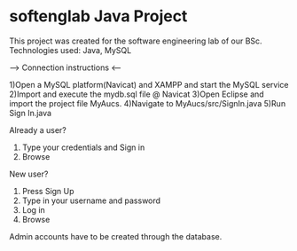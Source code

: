 # softenglab Java Project
This project was created for the software engineering lab of our BSc.
Technologies used: Java, MySQL

--> Connection instructions <--

1)Open a MySQL platform(Navicat) and XAMPP and start the MySQL service
2)Import and execute the mydb.sql file @ Navicat
3)Open Eclipse and import the project file MyAucs.
4)Navigate to MyAucs/src/SignIn.java
5)Run Sign In.java

Already a user? 
1) Type your credentials and Sign in
2) Browse

New user?
1) Press Sign Up
2) Type in your username and password
3) Log in
4) Browse

Admin accounts have to be created through the database.
